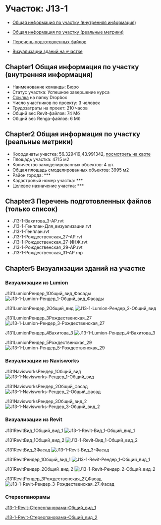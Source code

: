 # Участок: J13-1

* [Общая информация по участку (внутренняя информация)](#Chapter1)

* [Общая информация по участку (реальные метрики)](#Chapter2)

* [Перечень подготовленных файлов](#Chapter3)

* [Визуализации зданий на участке](#Chapter5)

## <a id="test">Chapter1</a> Общая информация по участку (внутренняя информация)
+ Наименование команды: Бюро
+ Статус участка: Успешное завершение курса
+ [Ссылка](https://www.dropbox.com/sh/wvvgv1nw1iqred9/AABXuUJh8_HvDQstf3Cb3av_a/J13_1?dl=0) на папку Dropbox
+ Число участников по проекту: 3 человек
+ Трудозатраты на проект: 210 часов
+ Общий вес Revit-файлов: 74 Мб
+ Общий вес Renga-файлов: 6 Мб
## <a id="test">Chapter2</a> Общая информация по участку (реальные метрики)
+ Координаты участка: 56.329419,43.991342, [посмотреть на карте]("yandex.ru/maps/47/nizhny-novgorod/?ll=56.329419%2C43.991342&z=19")
+ Площадь участка: 4715 м2
+ Количество замоделированных объектов: 4 шт.
+ Общая площадь смоделированных объектов: 3995 м2
+ Район города: *** 
+ Кадастровый номер участка: *** 
+ Целевое назначение участка: *** 
## <a id="test">Chapter3</a> Перечень подготовленных файлов (только список)
+ J13-1-Вахитова_3-АР.rvt
+ J13-1-Генплан-Для_визуализации.rvt
+ J13-1-Генплан.rvt
+ J13-1-Рождественская_27-АР.rvt
+ J13-1-Рождественская_27-ИНЖ.rvt
+ J13-1-Рождественская_29-АР.rvt
+ J13-1-Рождественская_31-АР.rnp
## <a id="test">Chapter5</a> Визуализации зданий на участке
### Визуализации из Lumion
J131LumionРендер_1Общий_вид_Фасады
![J13-1-Lumion-Рендер_1-Общий_вид_Фасады](/Images/J13_1/J13-1-Lumion-Рендер_1-Общий_вид_Фасады_Compressed.jpg)

J131LumionРендер_2Общий_вид
![J13-1-Lumion-Рендер_2-Общий_вид](/Images/J13_1/J13-1-Lumion-Рендер_2-Общий_вид_Compressed.jpg)

J131LumionРендер_3Рождественская_27
![J13-1-Lumion-Рендер_3-Рождественская_27](/Images/J13_1/J13-1-Lumion-Рендер_3-Рождественская_27_Compressed.jpg)

J131LumionРендер_4Вахитова_3
![J13-1-Lumion-Рендер_4-Вахитова_3](/Images/J13_1/J13-1-Lumion-Рендер_4-Вахитова_3_Compressed.jpg)

J131LumionРендер_5Рождественская_29
![J13-1-Lumion-Рендер_5-Рождественская_29](/Images/J13_1/J13-1-Lumion-Рендер_5-Рождественская_29_Compressed.jpg)

### Визуализации из Navisworks
J131NavisworksРендер_1Общий_вид
![J13-1-Navisworks-Рендер_1-Общий_вид](/Images/J13_1/J13-1-Navisworks-Рендер_1-Общий_вид_Compressed.jpg)

J131NavisworksРендер_2Общий_фасад
![J13-1-Navisworks-Рендер_2-Общий_фасад](/Images/J13_1/J13-1-Navisworks-Рендер_2-Общий_фасад_Compressed.jpg)

J131NavisworksРендер_3Общий_вид_2
![J13-1-Navisworks-Рендер_3-Общий_вид_2](/Images/J13_1/J13-1-Navisworks-Рендер_3-Общий_вид_2_Compressed.jpg)

### Визуализации из Revit
J131RevitВид_1Общий_вид_1
![J13-1-Revit-Вид_1-Общий_вид_1](/Images/J13_1/J13-1-Revit-Вид_1-Общий_вид_1_Compressed.jpg)

J131RevitВид_1Общий_вид_2
![J13-1-Revit-Вид_1-Общий_вид_2](/Images/J13_1/J13-1-Revit-Вид_1-Общий_вид_2_Compressed.jpg)

J131RevitВид_3Фасад
![J13-1-Revit-Вид_3-Фасад](/Images/J13_1/J13-1-Revit-Вид_3-Фасад_Compressed.jpg)

J131RevitРендер_1Общий_вид_1
![J13-1-Revit-Рендер_1-Общий_вид_1](/Images/J13_1/J13-1-Revit-Рендер_1-Общий_вид_1_Compressed.jpg)

J131RevitРендер_2Общий_вид_2
![J13-1-Revit-Рендер_2-Общий_вид_2](/Images/J13_1/J13-1-Revit-Рендер_2-Общий_вид_2_Compressed.jpg)

J131RevitРендер_3Рождественская_27_Фасад
![J13-1-Revit-Рендер_3-Рождественская_27_Фасад](/Images/J13_1/J13-1-Revit-Рендер_3-Рождественская_27_Фасад_Compressed.jpg)

### Стереопанорамы
[J13-1-Revit-Стереопанорама-Общий_вид_1](https://pano.autodesk.com/pano.html?url=jpgs/736a6234-a013-4c7a-b975-47de6a764e0e&version=2)

[J13-1-Revit-Стереопанорама-Общий_вид_2](https://pano.autodesk.com/pano.html?url=jpgs/ed1c5eba-47ef-4597-b90f-a9ae2acb61a1&version=2)

